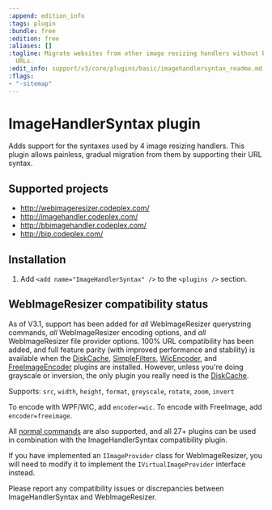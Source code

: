 ```yaml
---
:append: edition_info
:tags: plugin
:bundle: free
:edition: free
:aliases: []
:tagline: Migrate websites from other image resizing handlers without breaking any
  URLs.
:edit_info: support/v3/core/plugins/basic/imagehandlersyntax_readme.md
:flags:
- "-sitemap"
---
```


# ImageHandlerSyntax plugin

Adds support for the syntaxes used by 4 image resizing handlers. This plugin allows painless, gradual migration from them by supporting their URL syntax.

## Supported projects

* http://webimageresizer.codeplex.com/
* http://imagehandler.codeplex.com/
* http://bbimagehandler.codeplex.com/
* http://bip.codeplex.com/


## Installation

1. Add `<add name="ImageHandlerSyntax" />` to the `<plugins />` section.



## WebImageResizer compatibility status

As of V3.1, support has been added for *all* WebImageResizer querystring commands, *all* WebImageResizer encoding options, and *all* WebImageResizer file provider options. 100% URL compatibility has been added, and full feature parity (with improved performance and stability) is available when the [DiskCache](/plugins/diskcache), [SimpleFilters](/plugins/simplefilters), [WicEncoder](/plugins/wic), and [FreeImageEncoder](/plugins/freeimage) plugins are installed. However, unless you're doing grayscale or inversion, the only plugin you really need is the [DiskCache](/plugins/diskcache).

Supports: `src`, `width`, `height`, `format`, `greyscale`, `rotate`, `zoom`, `invert`

To encode with WPF/WIC, add `encoder=wic`. To encode with FreeImage, add `encoder=freeimage`. 

All [normal commands](/docs/reference) are also supported, and all 27+ plugins can be used in combination with the ImageHandlerSyntax compatibility plugin.

If you have implemented an `IImageProvider` class for WebImageResizer, you will need to modify it to implement the `IVirtualImageProvider` interface instead.

Please report any compatibility issues or discrepancies between ImageHandlerSyntax and WebImageResizer.